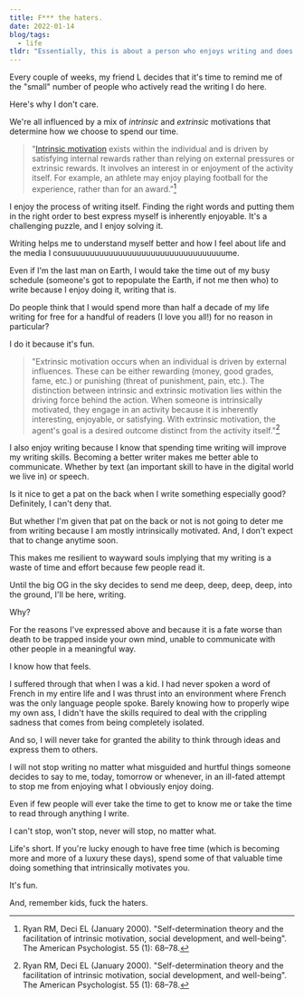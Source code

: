 ```yaml
---
title: F*** the haters.
date: 2022-01-14
blog/tags:
  - life
tldr: "Essentially, this is about a person who enjoys writing and does it for fun, despite the fact that few people read it. The person writing this doesn't care what other people think about their writing, because they are intrinsically motivated to do it."
---
```


Every couple of weeks, my friend L decides that it's time to remind me of the "small" number of people who actively read the writing I do here.

Here's why I don't care.

We're all influenced by a mix of _intrinsic_ and _extrinsic_ motivations that determine how we choose to spend our time.

> "[Intrinsic motivation](https://en.wikipedia.org/wiki/Motivation#Intrinsic_and_extrinsic) exists within the individual and is driven by satisfying internal rewards rather than relying on external pressures or extrinsic rewards. It involves an interest in or enjoyment of the activity itself. For example, an athlete may enjoy playing football for the experience, rather than for an award."[^1]

I enjoy the process of writing itself. Finding the right words and putting them in the right order to best express myself is inherently enjoyable. It's a challenging puzzle, and I enjoy solving it.

Writing helps me to understand myself better and how I feel about life and the media I consuuuuuuuuuuuuuuuuuuuuuuuuuuuuuuuuume.

Even if I'm the last man on Earth, I would take the time out of my busy schedule (someone's got to repopulate the Earth, if not me then who) to write because I enjoy doing it, writing that is.

Do people think that I would spend more than half a decade of my life writing for free for a handful of readers (I love you all!) for no reason in particular?

I do it because it's fun.

> "Extrinsic motivation occurs when an individual is driven by external influences. These can be either rewarding (money, good grades, fame, etc.) or punishing (threat of punishment, pain, etc.). The distinction between intrinsic and extrinsic motivation lies within the driving force behind the action. When someone is intrinsically motivated, they engage in an activity because it is inherently interesting, enjoyable, or satisfying. With extrinsic motivation, the agent's goal is a desired outcome distinct from the activity itself."[^1]

I also enjoy writing because I know that spending time writing will improve my writing skills. Becoming a better writer makes me better able to communicate. Whether by text (an important skill to have in the digital world we live in) or speech.

Is it nice to get a pat on the back when I write something especially good? Definitely, I can't deny that.

But whether I'm given that pat on the back or not is not going to deter me from writing because I am mostly intrinsically motivated. And, I don't expect that to change anytime soon.

This makes me resilient to wayward souls implying that my writing is a waste of time and effort because few people read it.

Until the big OG in the sky decides to send me deep, deep, deep, deep, into the ground, I'll be here, writing.

Why?

For the reasons I've expressed above and because it is a fate worse than death to be trapped inside your own mind, unable to communicate with other people in a meaningful way.

I know how that feels.

I suffered through that when I was a kid. I had never spoken a word of French in my entire life and I was thrust into an environment where French was the only language people spoke. Barely knowing how to properly wipe my own ass, I didn't have the skills required to deal with the crippling sadness that comes from being completely isolated.

And so, I will never take for granted the ability to think through ideas and express them to others.

I will not stop writing no matter what misguided and hurtful things someone decides to say to me, today, tomorrow or whenever, in an ill-fated attempt to stop me from enjoying what I obviously enjoy doing.

Even if few people will ever take the time to get to know me or take the time to read through anything I write.

I can't stop, won't stop, never will stop, no matter what.

Life's short. If you're lucky enough to have free time (which is becoming more and more of a luxury these days), spend some of that valuable time doing something that intrinsically motivates you.

It's fun.

And, remember kids, fuck the haters.

[^1]: Ryan RM, Deci EL (January 2000). "Self-determination theory and the facilitation of intrinsic motivation, social development, and well-being". The American Psychologist. 55 (1): 68–78.
